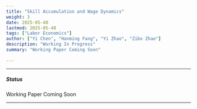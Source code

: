 ```yaml
---
title: "Skill Accumulation and Wage Dynamics"
weight: 3
date: 2025-05-40
lastmod: 2025-05-40
tags: ["Labor Economics"]
author: ["Yi Chen", "Hanming Fang", "Yi Zhao", "Zibo Zhao"]
description: "Working In Progress" 
summary: "Working Paper Coming Soon"
    
---
```


---

##### Status

Working Paper Coming Soon

---
